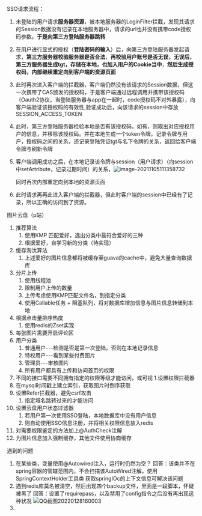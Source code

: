 SSO请求流程：

1. 未登陆的用户请求**服务器资源**，被本地服务器的LoginFilter拦截，发现其请求的Session数据没有记录在本地服务器中，请求的url也并没有携带code授权码参数。**于是向第三方登陆服务器跳转**

2. 在用户进行显式的授权（**登陆密码的输入**）后，向第三方登陆服务器发起请求，**第三方服务器校验服务器是否合法**，**再校验用户账号是否无误，无误后，第三方服务器生成tgt，存储在本地，也加入用户的Cookie当中**，**然后生成授权码，内部继续重定向到客户端的资源页面**

3. 此时再次进入客户端的拦截器，客户端仍然没有该请求的Session数据，但这一次携带了CAS颁发的授权码，于是客户端通过远程调用并携带该授权码（Oauth2协议，当登陆服务器与app在一起时，code授权码不对外暴露），向客户端验证该授权码的有效性,验证成功后，向该请求的session中存放SESSION_ACCESS_TOKEN

4. 此时，第三方登陆服务器检验本地是否有该授权码，如有，则取出对应授权用户的信息，并移除该授权码。并在本地生成一个token令牌，记录令牌与用户，授权码之间的关系，还记录登陆凭证tgt与名下令牌的关系，返回给客户端令牌与刷新令牌

5. 客户端调用成功之后，在本地记录该令牌与session（用户请求）（向session中setArtribute，记录过期时间）的关系，![image-20211105111358732](C:\Users\pro\AppData\Roaming\Typora\typora-user-images\image-20211105111358732.png)

   同时再次内部重定向到本地的资源页面

6. 此时请求再再此进入客户端的拦截器，但此时客户端的session中已经有了记录，所以正确的访问到了资源。

图片云盘（p站）
1. 推荐算法
    1. 使用KMP 匹配爱好，选出分类中最符合爱好的三种
    2. 根据爱好，自学习新的分类（待实现）   
2. 缓存淘汰算法
    1. 上述爱好的图片信息都将被缓存至guava的cache中，避免大量查询数据库
3. 分片上传
    1. 使用线程池
    2. 限制用户上传的数量
    3. 上传考虑使用KMP匹配文件名，到指定分类
    4. 使用Callable任务 + 阻塞队列，将对数据库增加信息与图片信息转储到本地   
4. 根据点击量排序热度
    1. 使用redis的Zset实现
5. 每张图片需要开启评论区
6. 用户分类
    1. 普通用户---检测是否是第一次登陆，否则在本地记录信息
    2. 特权用户---看到某些付费图片
    3. 管理员---审核图片
    4. 所有用户都具有上传和访问首页的权限
7. 不同的接口需要不同拥有指定的权限等级才能访问，或可视
    1.设置权限拦截器
8. 在mysql时间戳上建立索引，获取图片时倒序获取
9. 设置Refer拦截器，避免csrf攻击
    1. 指定域名跳转过来的才能访问
10. 设置云盘用户状态过滤器
    1. 若用户第一次使用SSO登陆，本地数据库中没有用户信息
    2. 则自动使用SSO信息注册，并将相关权限信息放入redis
11. 对需要权限鉴定的方法加上@AuthCheck注解
12. 为图片信息加入强制缓存，其他文件使用协商缓存

遇到的问题
1. 在某些类，变量使用@Autowired注入，运行时仍然为空？
  回答：该类并不在spring容器的管辖范围内，不会扫描该AutoWired注解，使用SpringContextHolder工具类
   获取springIOc的上下文信息可解决该问题
2. 遇到redis库莫名被清空，然后出现四个backup文件，里面是一段脚本，怀疑被黑了
  回答：设置了requirepass，以及禁用了config指令之后没有再出现这种状况
  ![QQ截图20220128160003](C:\Users\pro\IdeaProjects\sso-smart\smart-sso\SSO请求流程.assets\QQ截图20220128160003.png)
3. 